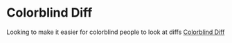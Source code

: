 # Colorblind Diff
Looking to make it easier for colorblind people to look at diffs
[Colorblind Diff](https://thunderducky.github.io/colorblind-diff/)

